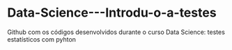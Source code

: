 # Data-Science---Introdu-o-a-testes
Github com os códigos desenvolvidos durante o curso Data Science: testes estatísticos com pyhton
